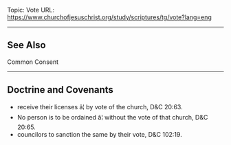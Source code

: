 Topic: Vote
URL: https://www.churchofjesuschrist.org/study/scriptures/tg/vote?lang=eng

---

## See Also

Common Consent

---

## Doctrine and Covenants

- receive their licenses â¦ by vote of the church, D&C 20:63.
- No person is to be ordained â¦ without the vote of that church, D&C 20:65.
- councilors to sanction the same by their vote, D&C 102:19.

